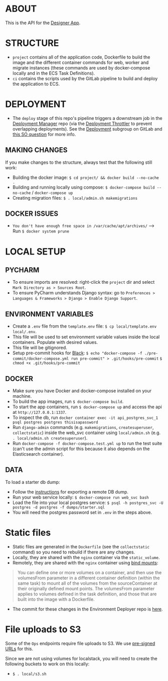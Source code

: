 # ABOUT

This is the API for the [Designer App](https://app.tactillo.com).

# STRUCTURE

* `project` contains all of the application code, Dockerfile to build the image and the different container commands for
web, worker and migrate instances (these commands are used by docker-compose locally and in the ECS Task Definitions).
* `ci` contains the scripts used by the GitLab pipeline to build and deploy the application to ECS.

# DEPLOYMENT

* The `deploy` stage of this repo's pipeline triggers a downstream job in the [Deployment Manager](https://gitlab.com/tactillo/ecosystem/deployment/deployment-manager) repo (via the
  [Deployment Throttler](https://gitlab.com/tactillo/ecosystem/deployment/deployment-throttler) to prevent overlapping deployments). See the [Deployment](https://gitlab.com/tactillo/ecosystem/deployment)
  subgroup on GitLab and [this SO question](https://stackoverflow.com/c/tactillo/questions/68) for more info.

## MAKING CHANGES

If you make changes to the structure, always test that the following still work:
* Building the docker image: `$ cd project/ && docker build --no-cache .`
* Building and running locally using compose: `$ docker-compose build --no-cache` / `docker-compose up`
* Creating migration files: `$ . local/admin.sh makemigrations`

## DOCKER ISSUES

* `You don't have enough free space in /var/cache/apt/archives/`
--> Run `$ docker system prune`

# LOCAL SETUP

## PYCHARM

* To ensure imports are resolved: right-click the `project` dir and select `Mark Directory as > Sources Root`.
* To ensure PyCharm understands Django syntax: go to `Preferences > Languages & Frameworks > Django > Enable Django Support`.

## ENVIRONMENT VARIABLES

* Create a `.env` file from the `template.env` file: `$ cp local/template.env local/.env`.
* This file will be used to set environment variable values inside the local containers. Populate with desired values.
* This file will be gitignored.
* Setup pre-commit hooks for [Black](https://github.com/psf/black):
  `$ echo "docker-compose -f ./pre-commit/docker-compose.yml run pre-commit" > .git/hooks/pre-commit`
  `$ chmod +x .git/hooks/pre-commit`

## DOCKER

* Make sure you have Docker and docker-compose installed on your machine.
* To build the app images, run `$ docker-compose build`.
* To start the app containers, run `$ docker-compose up` and access the api at `http://127.0.0.1:1337`.
* To inspect the db, run `docker container exec -it api_postgres_svc_1 psql postgres postgres thisisapassword`
* Run `django-admin` commands (e.g. `makemigrations`, `createsuperuser`, `collectstatic`) inside the web_svc
  container using `local/admin.sh` (e.g. `. local/admin.sh createsuperuser`).
* Run `docker-compose -f docker-compose.test.yml up` to run the test suite (can't use
  the admin script for this because it also depends on the Elasticsearch container).

## DATA

To load a starter db dump:
* Follow the [instructions](https://stackoverflow.com/c/tactillo/questions/88/89#89) for exporting a remote DB dump.
* Run your web service locally: `$ docker-compose run web_svc bash`
* Load the file into your local postgres service: `$ psql -h postgres_svc -U postgres -d postgres -f dumps/starter.sql`
* You will need the postgres password set in `.env` in the steps above.

# Static files

* Static files are generated in the `Dockerfile` (see the `collectstatic` command) so you need to rebuild if
  there are any changes.
* Locally, they are shared with the `nginx` container via the `static_volume`.
* Remotely, they are shared with the `nginx` container using [bind mounts](https://docs.aws.amazon.com/AmazonECS/latest/developerguide/bind-mounts.html):

> You can define one or more volumes on a container, and then use the volumesFrom parameter in a different container
  definition (within the same task) to mount all of the volumes from the sourceContainer at their originally defined
  mount points. The volumesFrom parameter applies to volumes defined in the task definition, and those that are built
  into the image with a Dockerfile.

* The commit for these changes in the Environment Deployer repo is [here](https://gitlab.com/tactillo/ecosystem/deployment/environment-deployer/-/commit/1dbb782af60cf7ee57646cc1e7c888b2407667a5).

# File uploads to S3

Some of the `Ops` endpoints require file uploads to S3. We use [pre-signed URLs](https://boto3.amazonaws.com/v1/documentation/api/latest/guide/s3-presigned-urls.html)
for this.

Since we are not using volumes for localstack, you will need to create the following buckets to work on this locally:
* `$ . local/s3.sh`
